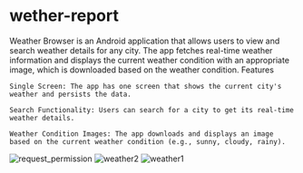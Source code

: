 # wether-report


Weather Browser is an Android application that allows users to view and search weather details for any city. 
The app fetches real-time weather information and displays the current weather condition with an appropriate image, which is downloaded based on the weather condition.
Features

    Single Screen: The app has one screen that shows the current city's weather and persists the data.

    Search Functionality: Users can search for a city to get its real-time weather details.

    Weather Condition Images: The app downloads and displays an image based on the current weather condition (e.g., sunny, cloudy, rainy).


![request_permission](https://github.com/user-attachments/assets/0e5bc0f5-7978-402b-b421-df82453a9cb9)
![weather2](https://github.com/user-attachments/assets/85fadf9c-53d3-46b5-b5af-4c88ca6696e6)
![weather1](https://github.com/user-attachments/assets/be067b52-151e-4156-b231-d32d8e1e3b5b)
